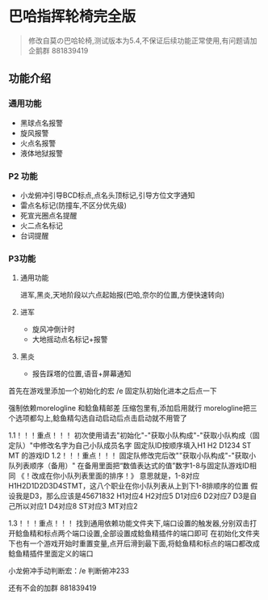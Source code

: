 # 巴哈指挥轮椅完全版

> 修改自莫の巴哈轮椅,测试版本为5.4,不保证后续功能正常使用,有问题请加企鹅群  881839419

## 功能介绍

### 通用功能

- 黑球点名报警
- 旋风报警
- 火点名报警
- 液体地狱报警

### P2 功能

- 小龙俯冲引导BCD标点,点名头顶标记,引导方位文字通知
- 雷点名标记(防撞车,不区分优先级)
- 死宣光圈点名提醒
- 火二点名标记
- 台词提醒

### P3功能

1. 通用功能

   进军,黑炎,天地阶段以六点起始报(巴哈,奈尔的位置,方便快速转向)

2. 进军

   - 旋风冲倒计时
   - 大地摇动点名标记+报警

3. 黑炎

   - 报告踩塔的位置,语音+屏幕通知







首先在游戏里添加一个初始化的宏 /e 固定队初始化进本之后点一下

强制依赖morelogline 和鲶鱼精邮差 压缩包里有,添加启用就行
morelogline把三个选项都勾上,鲶鱼精勾选自动启动后点击启动就不用管了


1.1！！！重点！！！
初次使用请去"初始化"-"获取小队构成"-"获取小队构成（固定队）"中修改名字为自己小队成员名字
固定队ID按顺序填入H1 H2 D1234 ST MT 的游戏ID 
1.2！！！重点！！！
固定队修改完后改""获取小队构成"-"获取小队列表顺序（备用）"
在备用里面把“数值表达式的值”数字1-8与固定队游戏ID相同 《！改成在你小队列表里面的排序！》
意思就是，1-8对应H1H2D1D2D3D4STMT，这八个职业在你小队列表从上到下1-8排顺序的位置
假设我是D3，那么应该是45671832 H1对应4 H2对应5 D1对应6 D2对应7 D3是自己所以对应1 D4对应8 ST对应3 MT对应2

1.3！！！重点！！！
找到通用依赖功能文件夹下,端口设置的触发器,分别双击打开鲶鱼精和标点两个端口设置,全部设置成鲶鱼精插件的端口即可
在初始化文件夹下也有一个游戏开始时重置变量,点开后滑到最下面,将鲶鱼精和标点的端口都改成鲶鱼精插件里面定义的端口

小龙俯冲手动判断宏：/e 判断俯冲233

还有不会的加群 881839419